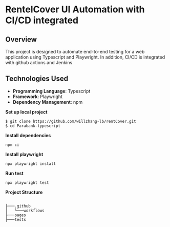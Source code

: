 # RentelCover UI Automation with CI/CD integrated

## Overview
This project is designed to automate end-to-end testing for a web application using Typescript and Playwright. In addition, CI/CD is integrated with github actions and Jenkins

  
## Technologies Used
- **Programming Language**: Typescript
- **Framework**: Playwright
- **Dependency Management**: npm


**Set up local project**
```shell
$ git clone https://github.com/willzhang-lb/rentCover.git
$ cd Parabank-typescript
```

**Install dependencies**
```shell
npm ci
```

**Install playwright**
```shell
npx playwright install
```

**Run test**
```shell
npx playwright test
```

**Project Structure**
```

├───.github
│   └───workflows
├───pages
├───tests
